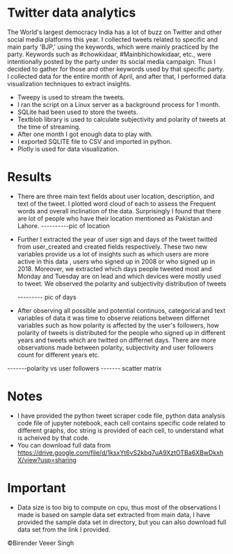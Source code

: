# Twitter data analytics 
The World's largest democracy India has a lot of buzz on Twitter and other social media platforms this year. I collected tweets related to specific and main party 'BJP,' using the keywords, which were mainly practiced by the party. Keywords such as #chowkidaar, #Mainbhichowkidaar, etc., were intentionally posted by the party under its social media campaign. Thus I decided to gather for those and other keywords used by that specific party. I collected data for the entire month of April, and after that, I performed data visualization techniques to extract insights.
* Tweepy is used to stream the tweets.
* I ran the script on a Linux server as a background process for 1 month. 
* SQLite had been used to store the tweets. 
* Textblob library is used to calculate subjectivity and polarity of tweets at the time of streaming. 
* After one month I got enough data to play with. 
* I exported SQLITE file to CSV and imported in python. 
* Plotly is used for data visualization. 
# Results
* There are three main text fields about user location, description, and text of the tweet. I plotted word cloud of each to assess the 
  Frequent words and overall inclination of the data. Surprisingly I found that there are lot of people who have their location mentioned as Pakistan and Lahore. 
   ----------pic of location 
   
* Further I extracted the year of user sign and days of the tweet twitted from user_created and created fields respectively. These 
  two new variables provide us a lot of insights such as which users are more active in this data , users who signed up in 2008 or who signed up in 2018. Moreover, we extracted which days people tweeted most and Monday and Tuesday are on lead and which devices were mostly used to tweet. We observed the polarity and subjectivity distribution of tweets
  
  --------- pic of days 
  
 * After observing all possible and potential continuos, categorical and text variables of data it was time to observe relations between differnet variables such as how polarity is affected by the user's followers, how polarity of tweets is distributed for the people who signed up in different years and tweets which are twitted on differnet days. There are more observations made between polarity, subjectivity and user followers count for different years etc. 
 
 -------polarity vs user followers 
 ------- scatter matrix 
# Notes
* I have provided the python tweet scraper code file, python data analysis code file of jupyter notebook, each cell contains specific 
  code related to different graphs, doc string is provided of each cell, to understand what is acheived by that code. 
* You can download full data from https://drive.google.com/file/d/1ksxYt6vS2kbq7uA9XztOTBa6XBwDkxhX/view?usp=sharing
# Important 
* Data size is too big to compute on cpu, thus most of the observations I made is based on sample data set extracted from main data, 
 I have provided the sample data set in directory, but you can also download full data set from the link I provided. 

:copyright:Birender Veeer Singh
